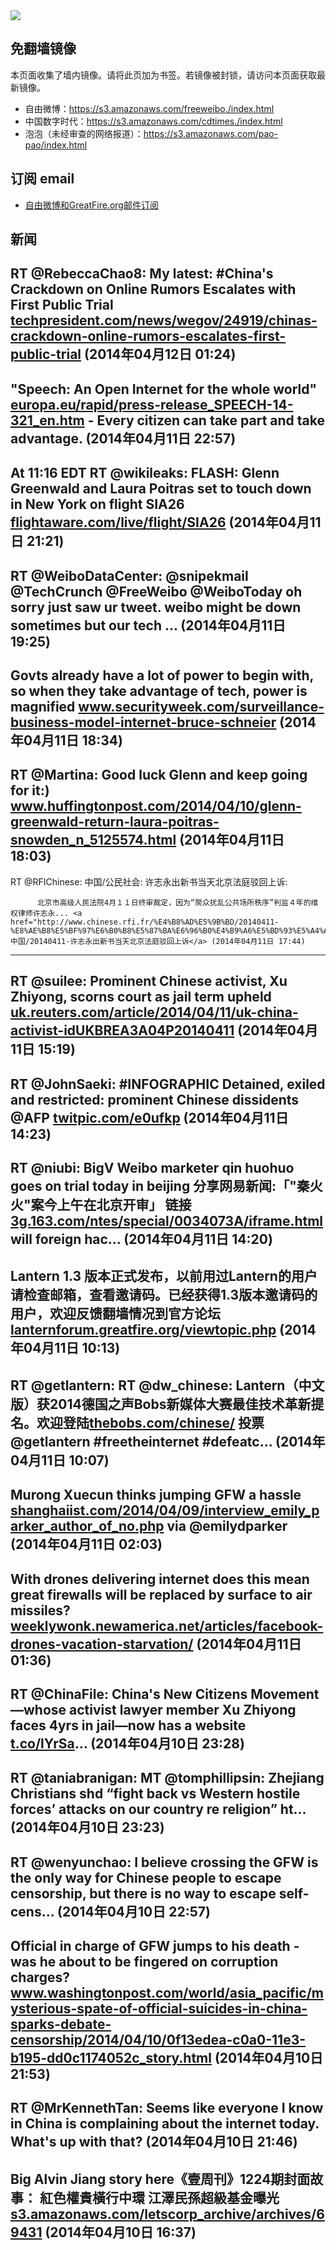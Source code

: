 <img src="https://raw.githubusercontent.com/greatfire/z/master/logos.gif" />

## 免翻墙镜像
本页面收集了墙内镜像。请将此页加为书签。若镜像被封锁，请访问本页面获取最新镜像。
* 自由微博：https://s3.amazonaws.com/freeweibo./index.html
* 中国数字时代：https://s3.amazonaws.com/cdtimes./index.html
* 泡泡（未经审查的网络报道）：https://s3.amazonaws.com/pao-pao/index.html

## 订阅 email
* <a href="https://greatfire.us7.list-manage.com/subscribe?u=854fca58782082e0cbdf204a0&id=c78949b93c">自由微博和GreatFire.org邮件订阅</a>
		
## 新闻
RT @RebeccaChao8: My latest: #China's Crackdown on Online Rumors Escalates with First Public Trial <a href="http://techpresident.com/news/wegov/24919/chinas-crackdown-online-rumors-escalates-first-public-trial">techpresident.com/news/wegov/24919/chinas-crackdown-online-rumors-escalates-first-public-trial</a> (2014年04月12日 01:24)
 ---
"Speech: An Open Internet for the whole world" <a href="http://europa.eu/rapid/press-release_SPEECH-14-321_en.htm?utm_content=buffer04e0d&utm_medium=social&utm_source=twitter.com&utm_campaign=buffer">europa.eu/rapid/press-release_SPEECH-14-321_en.htm</a> - Every citizen can take part and take advantage. (2014年04月11日 22:57)
 ---
At 11:16 EDT RT @wikileaks: FLASH: Glenn Greenwald and Laura Poitras set to touch down in New York on flight SIA26 <a href="http://flightaware.com/live/flight/SIA26">flightaware.com/live/flight/SIA26</a> (2014年04月11日 21:21)
 ---
RT @WeiboDataCenter: @snipekmail @TechCrunch @FreeWeibo @WeiboToday oh sorry just saw ur tweet. weibo might be down sometimes but our tech … (2014年04月11日 19:25)
 ---
Govts already have a lot of power to begin with, so when they take advantage of tech, power is magnified <a href="http://www.securityweek.com/surveillance-business-model-internet-bruce-schneier?utm_content=bufferb61e6&utm_medium=social&utm_source=twitter.com&utm_campaign=buffer">www.securityweek.com/surveillance-business-model-internet-bruce-schneier</a> (2014年04月11日 18:34)
 ---
RT @Martina: Good luck Glenn and keep going for it:) <a href="http://www.huffingtonpost.com/2014/04/10/glenn-greenwald-return-laura-poitras-snowden_n_5125574.html?utm_hp_ref=tw">www.huffingtonpost.com/2014/04/10/glenn-greenwald-return-laura-poitras-snowden_n_5125574.html</a> (2014年04月11日 18:03)
 ---
RT @RFIChinese: 中国/公民社会: 许志永出新书当天北京法庭驳回上诉: 

          北京市高级人民法院4月１１日终审裁定，因为“聚众扰乱公共场所秩序”判监４年的维权律师许志永... <a href="http://www.chinese.rfi.fr/%E4%B8%AD%E5%9B%BD/20140411-%E8%AE%B8%E5%BF%97%E6%B0%B8%E5%87%BA%E6%96%B0%E4%B9%A6%E5%BD%93%E5%A4%A9%E5%8C%97%E4%BA%AC%E6%B3%95%E5%BA%AD%E9%A9%B3%E5%9B%9E%E4%B8%8A%E8%AF%89">www.chinese.rfi.fr/中国/20140411-许志永出新书当天北京法庭驳回上诉</a> (2014年04月11日 17:44)
 ---
RT @suilee: Prominent Chinese activist, Xu Zhiyong, scorns court as jail term upheld <a href="http://uk.reuters.com/article/2014/04/11/uk-china-activist-idUKBREA3A04P20140411">uk.reuters.com/article/2014/04/11/uk-china-activist-idUKBREA3A04P20140411</a> (2014年04月11日 15:19)
 ---
RT @JohnSaeki: #INFOGRAPHIC Detained, exiled and restricted: prominent Chinese dissidents @AFP <a href="http://twitpic.com/e0ufkp">twitpic.com/e0ufkp</a> (2014年04月11日 14:23)
 ---
RT @niubi: BigV Weibo marketer qin huohuo goes on trial today in beijing 分享网易新闻:「"秦火火"案今上午在北京开审」 链接 <a href="http://3g.163.com/ntes/special/0034073A/iframe.html?url=http://news.163.com/14/0411/00/9PGS6Q1R00014JB6.html">3g.163.com/ntes/special/0034073A/iframe.html</a> will foreign hac… (2014年04月11日 14:20)
 ---
Lantern 1.3 版本正式发布，以前用过Lantern的用户请检查邮箱，查看邀请码。已经获得1.3版本邀请码的用户，欢迎反馈翻墙情况到官方论坛 <a href="https://lanternforum.greatfire.org/viewtopic.php?f=1&t=28">lanternforum.greatfire.org/viewtopic.php</a> (2014年04月11日 10:13)
 ---
RT @getlantern: RT @dw_chinese: Lantern（中文版）获2014德国之声Bobs新媒体大赛最佳技术革新提名。欢迎登陆<a href="http://thebobs.com/chinese/">thebobs.com/chinese/</a>  投票 @getlantern #freetheinternet #defeatc… (2014年04月11日 10:07)
 ---
Murong Xuecun thinks jumping GFW a hassle <a href="http://shanghaiist.com/2014/04/09/interview_emily_parker_author_of_no.php?utm_content=buffer11602&utm_medium=social&utm_source=twitter.com&utm_campaign=buffer">shanghaiist.com/2014/04/09/interview_emily_parker_author_of_no.php</a> via @emilydparker (2014年04月11日 02:03)
 ---
With drones delivering internet does this mean great firewalls will be replaced by surface to air missiles? <a href="http://weeklywonk.newamerica.net/articles/facebook-drones-vacation-starvation/">weeklywonk.newamerica.net/articles/facebook-drones-vacation-starvation/</a> (2014年04月11日 01:36)
 ---
RT @ChinaFile: China's New Citizens Movement—whose activist lawyer member Xu Zhiyong faces 4yrs in jail—now has a website <a href="http://t.co/lYrSa">t.co/lYrSa</a>… (2014年04月10日 23:28)
 ---
RT @taniabranigan: MT @tomphillipsin: Zhejiang Christians shd “fight back vs Western hostile forces’ attacks on our country re religion” ht… (2014年04月10日 23:23)
 ---
RT @wenyunchao: I believe crossing the GFW is the only way for Chinese people to escape censorship, but there is no way to escape self-cens… (2014年04月10日 22:57)
 ---
Official in charge of GFW jumps to his death - was he about to be fingered on corruption charges? <a href="http://www.washingtonpost.com/world/asia_pacific/mysterious-spate-of-official-suicides-in-china-sparks-debate-censorship/2014/04/10/0f13edea-c0a0-11e3-b195-dd0c1174052c_story.html?tid=hpModule_949fa2be-8691-11e2-9d71-f0feafdd1394">www.washingtonpost.com/world/asia_pacific/mysterious-spate-of-official-suicides-in-china-sparks-debate-censorship/2014/04/10/0f13edea-c0a0-11e3-b195-dd0c1174052c_story.html</a> (2014年04月10日 21:53)
 ---
RT @MrKennethTan: Seems like everyone I know in China is complaining about the internet today. What's up with that? (2014年04月10日 21:46)
 ---
Big Alvin Jiang story here《壹周刊》1224期封面故事： 紅色權貴橫行中環 江澤民孫超級基金曝光 <a href="https://s3.amazonaws.com/letscorp_archive/archives/69431">s3.amazonaws.com/letscorp_archive/archives/69431</a> (2014年04月10日 16:37)
 ---
